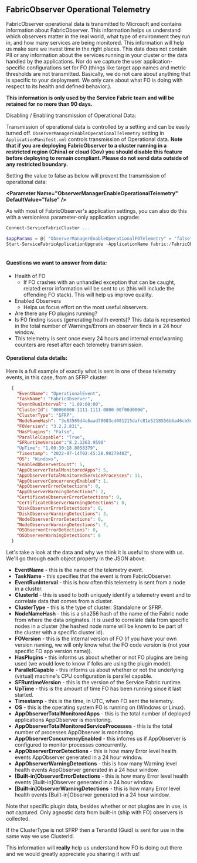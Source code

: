 ## FabricObserver Operational Telemetry

FabricObserver operational data is transmitted to Microsoft and contains information about FabricObserver.  This information helps us understand which observers matter in the real world, what type of environment they run in, and how many services are being monitored. This information will help us make sure we invest time in the right places. This data does not contain PII or any information about the services running in your cluster or the data handled by the applications. Nor do we capture the user application-specific configurations set for FO (things like target app names and metric thresholds are not transmitted. Basically, we do not care about anything that is specific to your deployment. We only care about what FO is doing with respect to its health and defined behavior.). 

**This information is only used by the Service Fabric team and will be retained for no more than 90 days.** 

Disabling / Enabling transmission of Operational Data: 

Transmission of operational data is controlled by a setting and can be easily turned off. ```ObserverManagerEnableOperationalTelemetry``` setting in ```ApplicationManifest.xml``` controls transmission of Operational data. **Note that if you are deploying FabricObserver to a cluster running in a restricted region (China) or cloud (Gov) you should disable this feature before deploying to remain compliant. Please do not send data outside of any restricted boundary.**  

Setting the value to false as below will prevent the transmission of operational data: 

**\<Parameter Name="ObserverManagerEnableOperationalTelemetry" DefaultValue="false" />** 

As with most of FabricObserver's application settings, you can also do this with a versionless parameter-only application upgrade: 

```Powershell
Connect-ServiceFabricCluster ...

$appParams = @{ "ObserverManagerEnableOperationalFOTelemetry" = "false"; }
Start-ServiceFabricApplicationUpgrade -ApplicationName fabric:/FabricObserver -ApplicationParameter $appParams -ApplicationTypeVersion 3.2.1 -UnMonitoredAuto
 
```

#### Questions we want to answer from data: 

-	Health of FO 
       -	If FO crashes with an unhandled exception that can be caught, related error information will be sent to us (this will include the offending FO stack). This will help us improve quality. 
-	Enabled Observers 
    -	Helps us focus effort on the most useful observers.
-	Are there any FO plugins running?
-	Is FO finding issues (generating health events)? This data is represented in the total number of Warnings/Errors an observer finds in a 24 hour window.
-	This telemetry is sent once every 24 hours and internal error/warning counters are reset after each telemetry transmission.

#### Operational data details: 

Here is a full example of exactly what is sent in one of these telemetry events, in this case, from an SFRP cluster: 

```JSON
  {
    "EventName": "OperationalEvent",
    "TaskName": "FabricObserver",
    "EventRunInterval": "1.00:00:00",
    "ClusterId": "00000000-1111-1111-0000-00f00d000d",
    "ClusterType": "SFRP",
    "NodeNameHash": "3e83569d4c6aad78083cd081215dafc81e5218556b6a46cb8dd2b183ed0095ad",
    "FOVersion": "3.2.2.831",
    "HasPlugins": "False",
    "ParallelCapable": "True",
    "SFRuntimeVersion":"8.2.1363.9590"
    "UpTime": "1.00:30:18.8058379",
    "Timestamp": "2022-07-14T02:45:28.9827940Z",
    "OS": "Windows",
    "EnabledObserverCount": 5,
    "AppObserverTotalMonitoredApps": 5,
    "AppObserverTotalMonitoredServiceProcesses": 11,
    "AppObserverConcurrencyEnabled": 1,
    "AppObserverErrorDetections": 0,
    "AppObserverWarningDetections": 2,
    "CertificateObserverErrorDetections": 0,
    "CertificateObserverWarningDetections": 0,
    "DiskObserverErrorDetections": 0,
    "DiskObserverWarningDetections": 3,
    "NodeObserverErrorDetections": 0,
    "NodeObserverWarningDetections": 7,
    "OSObserverErrorDetections": 0,
    "OSObserverWarningDetections": 0
  }
```

Let's take a look at the data and why we think it is useful to share with us. We'll go through each object property in the JSON above.
-	**EventName** - this is the name of the telemetry event.
-	**TaskName** - this specifies that the event is from FabricObserver.
-	**EventRunInterval** - this is how often this telemetry is sent from a node in a cluster.
-	**ClusterId** - this is used to both uniquely identify a telemetry event and to correlate data that comes from a cluster.
-	**ClusterType** - this is the type of cluster: Standalone or SFRP.
-	**NodeNameHash** - this is a sha256 hash of the name of the Fabric node from where the data originates. It is used to correlate data from specific nodes in a cluster (the hashed node name will be known to be part of the cluster with a specific cluster id).
-	**FOVersion** - this is the internal version of FO (if you have your own version naming, we will only know what the FO code version is (not your specific FO app version name)).
-	**HasPlugins** - this informs us about whether or not FO plugins are being used (we would love to know if folks are using the plugin model).
-   **ParallelCapable** - this informs us about whether or not the underlying (virtual) machine's CPU configuration is parallel capable.
-   **SFRuntimeVersion** - this is the version of the Service Fabric runtime.
-	**UpTime** - this is the amount of time FO has been running since it last started.
-	**Timestamp** - this is the time, in UTC, when FO sent the telemetry.
-	**OS** - this is the operating system FO is running on (Windows or Linux).
-	**AppObserverTotalMonitoredApps** - this is the total number of deployed applications AppObserver is monitoring.
-	**AppObserverTotalMonitoredServiceProcesses** - this is the total number of processes AppObserver is monitoring.
-   **AppObserverConcurrencyEnabled** - this informs us if AppObserver is configured to monitor processes concurrently.
-	**AppObserverErrorDetections** - this is how many Error level health events AppObserver generated in a 24 hour window.
-	**AppObserverWarningDetections** - this is how many Warning level health events AppObserver generated in a 24 hour window.
-	**[Built-in]ObserverErrorDetections** - this is how many Error level health events [Built-in]Observer generated in a 24 hour window.
-	**[Built-in]ObserverWarningDetections** - this is how many Error level health events [Built-in]Observer generated in a 24 hour window. 


Note that specific plugin data, besides whether or not plugins are in use, is not captured. Only agnostic data from built-in (ship with FO) observers is collected. 

If the ClusterType is not SFRP then a TenantId (Guid) is sent for use in the same way we use ClusterId. 

This information will **really** help us understand how FO is doing out there and we would greatly appreciate you sharing it with us!

